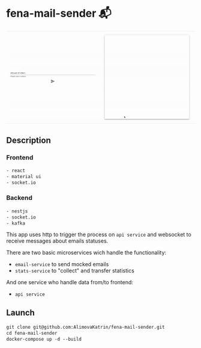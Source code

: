 # fena-mail-sender 📬
![app demo](./readme-assets/fena-demo.gif)
## Description
### Frontend
    - react
    - material ui
    - socket.io
### Backend
    - nestjs
    - socket.io
    - kafka

This app uses http to trigger the process on `api service` and websocket to receive messages about emails statuses. 

There are two basic microservices wich handle the functionality: 
- `email-service` to send mocked emails
- `stats-service` to "collect" and transfer statistics

And one service who handle data from/to frontend: 
- `api service` 
## Launch
```
git clone git@github.com:AlimovaKatrin/fena-mail-sender.git
cd fena-mail-sender
docker-compose up -d --build 
```